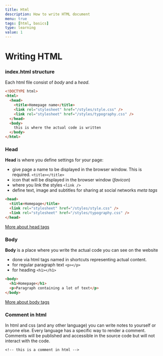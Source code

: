 ```yaml
---
title: Html
description: How to write HTML document
menu: true
tags: [html, basics]
type: learning
value: 1
---
```


# Writing HTML

### index.html structure

Each html file consist of _body_ and a _head_.

```html
<!DOCTYPE html>
<html>
  <head>
    <title>Homepage name</title>
    <link rel="stylesheet" href="/styles/style.css" />
    <link rel="stylesheet" href="/styles/typography.css" />
  </head>
  <body>
    this is where the actual code is written
  </body>
</html>
```

### Head

**Head** is where you define settings for your page:

- give page a name to be displayed in the browser window. This is required. `<title></title>`
- icon that will be displayed in the browser window (_favicon_)
- where you link the styles `<link />`
- define text, image and subtitles for sharing at social networks _meta tags_

```html
<head>
  <title>Homepage</title>
  <link rel="stylesheet" href="/styles/style.css" />
  <link rel="stylesheet" href="/styles/typography.css" />
</head>
```

[More about head tags](/#/html-head)

### Body

**Body** is a place where you write the actual code you can see on the website

- done via html tags named in shortcuts representing actual content.
- for regular paragraph text `<p></p>`
- for heading `<h1></h1>`

```html
<body>
  <h1>Homepage</h1>
  <p>Paragraph containing a lot of text</p>
</body>
```

[More about body tags](/#/html-tags)

### Comment in html

In html and css (and any other language) you can write notes to yourself or anyone else. Every language has a specific way to render a comment. Comments will be published and accessible in the source code but will not interact with the code.

`<!-- this is a comment in html --> `
